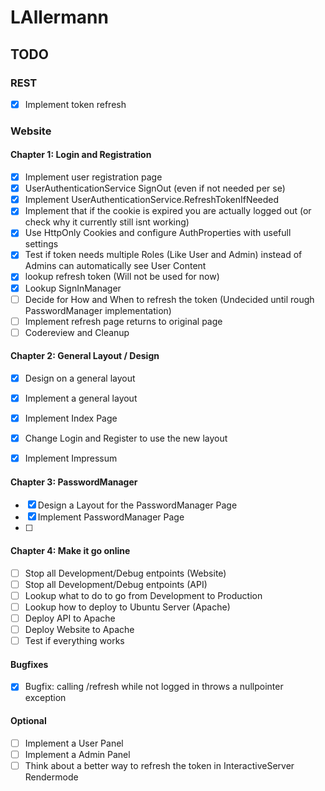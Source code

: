 # LAllermann
## TODO
### REST
 
- [X] Implement token refresh
### Website
#### Chapter 1: Login and Registration
- [X] Implement user registration page
- [X] UserAuthenticationService SignOut (even if not needed per se)
- [X] Implement UserAuthenticationService.RefreshTokenIfNeeded 
- [X] Implement that if the cookie is expired you are actually logged out (or check why it currently still isnt working)
- [X] Use HttpOnly Cookies and configure AuthProperties with usefull settings
- [X] Test if token needs multiple Roles (Like User and Admin) instead of Admins can automatically see User Content
- [X] lookup refresh token (Will not be used for now)
- [X] Lookup SignInManager
- [ ] Decide for How and When to refresh the token (Undecided until rough PasswordManager implementation)
- [ ] Implement refresh page returns to original page
- [ ] Codereview and Cleanup

#### Chapter 2: General Layout / Design
- [X] Design on a general layout
- [X] Implement a general layout
- [X] Implement Index Page
- [X] Change Login and Register to use the new layout
- [X] Implement Impressum


#### Chapter 3: PasswordManager
- [X] Design a Layout for the PasswordManager Page
- [X] Implement PasswordManager Page
- [ ] 

#### Chapter 4: Make it go online
- [ ] Stop all Development/Debug entpoints (Website)
- [ ] Stop all Development/Debug entpoints (API)
- [ ] Lookup what to do to go from Development to Production
- [ ] Lookup how to deploy to Ubuntu Server (Apache)
- [ ] Deploy API to Apache
- [ ] Deploy Website to Apache
- [ ] Test if everything works

#### Bugfixes
- [X] Bugfix: calling /refresh while not logged in throws a nullpointer exception

#### Optional
- [ ] Implement a User Panel
- [ ] Implement a Admin Panel
- [ ] Think about a better way to refresh the token in InteractiveServer Rendermode